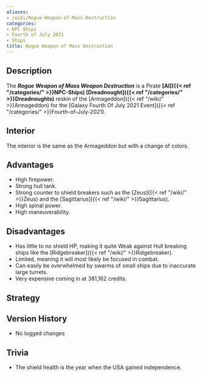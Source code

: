 ```yaml
---
aliases:
- /wiki/Rogue-Weapon-of-Mass-Destruction
categories:
- NPC Ships
- Fourth of July 2021
- Ships
title: Rogue Weapon of Mass Destruction
---
```


## Description

The **_Rogue Weapon of Mass Weapon Destruction_** is a Pirate **[AI]({{< ref "/categories/" >}}NPC-Ships) [Dreadnought]({{< ref "/categories/" >}}Dreadnoughts)** reskin of the [Armageddon]({{< ref "/wiki/" >}}Armageddon) for the [Galaxy Fourth Of July 2021 Event]({{< ref "/categories/" >}}Fourth-of-July-2021).

## Interior

The interior is the same as the Armageddon but with a change of colors.

## Advantages

- High firepower.
- Strong hull tank.
- Strong counter to shield breakers such as the [Zeus]({{< ref "/wiki/" >}}Zeus) and the [Sagittarius]({{< ref "/wiki/" >}}Sagittarius).
- High spinal power.
- High maneuverability.

## Disadvantages

- Has little to no shield HP, making it quite Weak against Hull breaking ships like the [Ridgebreaker]({{< ref "/wiki/" >}}Ridgebreaker).
- Limited, meaning it will most likely be focused in combat.
- Can easily be overwhelmed by swarms of small ships due to inaccurate large turrets.
- Very expensive coming in at 381,162 credits.

## Strategy

## Version History 

- No logged changes

## Trivia

- The shield health is the year when the USA gained independence.